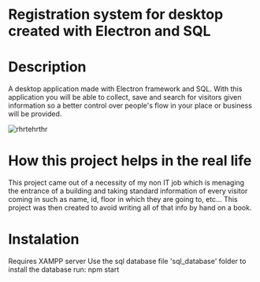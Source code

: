 # Registration system for desktop created with Electron and SQL

# Description
A desktop application made with Electron framework and SQL. With this application you will be able to collect, save and search for visitors given information so a better control over people's flow in your place or business will be provided.


![rhrtehrthr](https://user-images.githubusercontent.com/99507279/232140875-24416c27-0278-4a4a-9167-10ff369718db.PNG)


# How this project helps in the real life
This project came out of a necessity of my non IT job which is menaging the entrance of a building and taking standard information of every visitor coming in such as name, id, floor in which they are going to, etc... 
This project was then created to avoid writing all of that info by hand on a book.


# Instalation
Requires XAMPP server
Use the sql database file 'sql_database' folder to install the database
run: npm start

